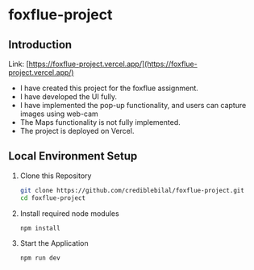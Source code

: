 
# foxflue-project


## Introduction

Link: [https://foxflue-project.vercel.app/](https://foxflue-project.vercel.app/) 

- I have created this project for the foxflue assignment.
- I have developed the UI fully.
- I have implemented the pop-up functionality, and users can capture images using web-cam
- The Maps functionality is not fully implemented.
- The project is deployed on Vercel.

## Local Environment Setup
1. Clone this Repository
    ```bash
    git clone https://github.com/crediblebilal/foxflue-project.git
    cd foxflue-project
    ```

3. Install required node modules
     ```bash
    npm install
    ```

4. Start the Application
    ```bash
    npm run dev
    ```
